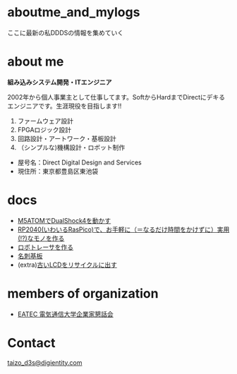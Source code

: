 # aboutme_and_mylogs
ここに最新の私DDDSの情報を集めていく









# about me

**組み込みシステム開発・ITエンジニア**

2002年から個人事業主として仕事してます。SoftからHardまでDirectにデキるエンジニアです。生涯現役を目指します!!


1. ファームウェア設計
2. FPGAロジック設計
3. 回路設計・アートワーク・基板設計
4. （シンプルな)機構設計・ロボット制作

* 屋号名：Direct Digital Design and Services
* 現住所：東京都豊島区東池袋

# docs

- [M5ATOMでDualShock4を動かす](https://github.com/taizo-d3s/aboutme_and_mylogs/tree/main/doc/m5atom_DUALSHOCK4/README.md)
- [RP2040(いわいるRasPico)で、お手軽に（＝なるだけ時間をかけずに）実用(!?)なモノを作る](https://github.com/taizo-d3s/aboutme_and_mylogs/blob/main/doc/RP2040/README.md)
- [ロボトレーサを作る](https://github.com/taizo-d3s/aboutme_and_mylogs/blob/main/doc/tracer_for_get_matlab/README.md)
- [名刺基板](https://github.com/taizo-d3s/aboutme_and_mylogs/tree/main/doc/namecard_atsam_arduino)
- (extra)[古いLCDをリサイクルに出す](https://github.com/taizo-d3s/aboutme_and_mylogs/blob/main/doc/recycle/README.md)
# members of organization
- [EATEC 電気通信大学企業家懇話会](http://eatec.org/biz/)

# Contact
taizo_d3s@digientity.com

